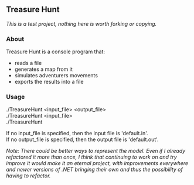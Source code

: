 <h2>Treasure Hunt</h2>

<i>This is a test project, nothing here is worth forking or copying.</i>

<h3>About</h3>

Treasure Hunt is a console program that:
<ul>
    <li>reads a file</li>
    <li>generates a map from it</li>
    <li>simulates adventurers movements</li>
    <li>exports the results into a file</li>
</ul>

<h3>Usage</h3>

./TreasureHunt <input_file> <output_file><br/>
./TreasureHunt <input_file><br/>
./TreasureHunt<br/>

If no input_file is specified, then the input file is 'default.in'.<br/>
If no output_file is specified, then the output file is 'default.out'.

<p><i>Note: There could be better ways to represent the model. 
Even if I already refactored it more than once, 
I think that continuing to work on and try improve it would make it 
an eternal project, with improvements everywhere 
and newer versions of .NET bringing their own and thus 
the possibility of having to refactor.</i></p>